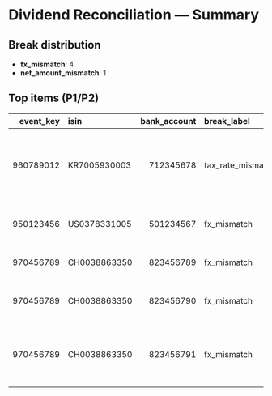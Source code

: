 # Dividend Reconciliation — Summary

## Break distribution
- **fx_mismatch**: 4
- **net_amount_mismatch**: 1

## Top items (P1/P2)

|   event_key | isin         |   bank_account | break_label                                               | llm_label           | llm_reason                                                                | llm_action                                                 | priority   | next_action_code   |
|------------:|:-------------|---------------:|:----------------------------------------------------------|:--------------------|:--------------------------------------------------------------------------|:-----------------------------------------------------------|:-----------|:-------------------|
|   960789012 | KR7005930003 |      712345678 | tax_rate_mismatch | fx_mismatch | net_amount_mismatch     | net_amount_mismatch | Net amounts differ by 450,050 due to tax rate and FX mismatch.            | Investigate tax rate and FX conversion discrepancies.      | P1         | AMT_N_005          |
|   950123456 | US0378331005 |      501234567 | fx_mismatch                                               | fx_mismatch         | Cust and NBIM have different FX rates, indicating a reconciliation break. | Investigate FX rate discrepancy and verify source data.    | P3         | FX_MIS_002         |
|   970456789 | CH0038863350 |      823456789 | fx_mismatch                                               | fx_mismatch         | FX rate discrepancy detected between NBIM and Cust.                       | Investigate FX rate difference and reconcile with source.  | P3         | FX_MIS_002         |
|   970456789 | CH0038863350 |      823456790 | fx_mismatch                                               | fx_mismatch         | FX rate discrepancy detected between NBIM and Cust.                       | Investigate FX conversion discrepancy and reconcile rates. | P3         | FX_MIS_002         |
|   970456789 | CH0038863350 |      823456791 | fx_mismatch | gross_amount_mismatch | net_amount_mismatch | fx_mismatch         | FX rate discrepancy detected between NBIM and Cust.                       | Investigate FX conversion factor alignment.                | P3         | FX_MIS_002         |